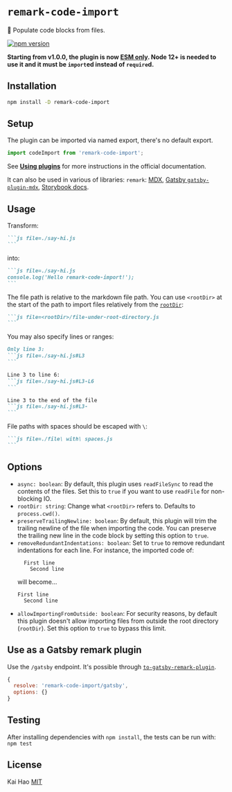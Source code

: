 # `remark-code-import`

📝 Populate code blocks from files.

[![npm version](https://badge.fury.io/js/remark-code-import.svg)](https://badge.fury.io/js/remark-code-import)

**Starting from v1.0.0, the plugin is now [ESM only](https://gist.github.com/sindresorhus/a39789f98801d908bbc7ff3ecc99d99c). Node 12+ is needed to use it and it must be `import`ed instead of `require`d.**

## Installation

```sh
npm install -D remark-code-import
```

## Setup

The plugin can be imported via named export, there's no default export.

```js
import codeImport from 'remark-code-import';
```

See [**Using plugins**](https://github.com/remarkjs/remark/blob/master/doc/plugins.md#using-plugins) for more instructions in the official documentation.

It can also be used in various of libraries: `remark`: [MDX](https://mdxjs.com/advanced/plugins#using-remark-and-rehype-plugins), [Gatsby `gatsby-plugin-mdx`](https://www.gatsbyjs.org/docs/mdx/plugins/#remark-plugins), [Storybook docs](https://github.com/storybookjs/storybook/tree/master/addons/docs#manual-configuration).

## Usage

Transform:

````md
```js file=./say-hi.js
```
````

into:

````md
```js file=./say-hi.js
console.log('Hello remark-code-import!');
```
````

The file path is relative to the markdown file path. You can use `<rootDir>` at the start of the path to import files relatively from the [`rootDir`](#options):

````md
```js file=<rootDir>/file-under-root-directory.js
```
````

You may also specify lines or ranges:

````md
Only line 3:
```js file=./say-hi.js#L3
```

Line 3 to line 6:
```js file=./say-hi.js#L3-L6
```

Line 3 to the end of the file
```js file=./say-hi.js#L3-
```
````

File paths with spaces should be escaped with `\`:

````md
```js file=./file\ with\ spaces.js
```
````

## Options

- `async: boolean`: By default, this plugin uses `readFileSync` to read the contents of the files. Set this to `true` if you want to use `readFile` for non-blocking IO.
- `rootDir: string`: Change what `<rootDir>` refers to. Defaults to `process.cwd()`.
- `preserveTrailingNewline: boolean`: By default, this plugin will trim the trailing newline of the file when importing the code. You can preserve the trailing new line in the code block by setting this option to `true`.
- `removeRedundantIndentations: boolean`: Set to `true` to remove redundant indentations for each line. For instance, the imported code of:
  ```
    First line
      Second line
  ```
  will become...
  ```
  First line
    Second line
  ```
- `allowImportingFromOutside: boolean`: For security reasons, by default this plugin doesn't allow importing files from outside the root directory (`rootDir`). Set this option to `true` to bypass this limit.

## Use as a Gatsby remark plugin

Use the `/gatsby` endpoint. It's possible through [`to-gatsby-remark-plugin`](https://github.com/kevin940726/to-gatsby-remark-plugin).

```js
{
  resolve: 'remark-code-import/gatsby',
  options: {}
}
```

## Testing

After installing dependencies with `npm install`, the tests can be run with: `npm test`

## License

Kai Hao
[MIT](LICENSE)
